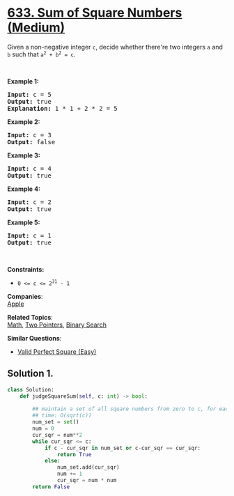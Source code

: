 # [633. Sum of Square Numbers (Medium)](https://leetcode.com/problems/sum-of-square-numbers/)

<p>Given a non-negative integer <code>c</code>, decide whether there're two integers <code>a</code> and <code>b</code> such that <code>a<sup>2</sup> + b<sup>2</sup> = c</code>.</p>

<p>&nbsp;</p>
<p><strong>Example 1:</strong></p>

<pre><strong>Input:</strong> c = 5
<strong>Output:</strong> true
<strong>Explanation:</strong> 1 * 1 + 2 * 2 = 5
</pre>

<p><strong>Example 2:</strong></p>

<pre><strong>Input:</strong> c = 3
<strong>Output:</strong> false
</pre>

<p><strong>Example 3:</strong></p>

<pre><strong>Input:</strong> c = 4
<strong>Output:</strong> true
</pre>

<p><strong>Example 4:</strong></p>

<pre><strong>Input:</strong> c = 2
<strong>Output:</strong> true
</pre>

<p><strong>Example 5:</strong></p>

<pre><strong>Input:</strong> c = 1
<strong>Output:</strong> true
</pre>

<p>&nbsp;</p>
<p><strong>Constraints:</strong></p>

<ul>
	<li><code>0 &lt;= c &lt;= 2<sup>31</sup> - 1</code></li>
</ul>


**Companies**:  
[Apple](https://leetcode.com/company/apple)

**Related Topics**:  
[Math](https://leetcode.com/tag/math/), [Two Pointers](https://leetcode.com/tag/two-pointers/), [Binary Search](https://leetcode.com/tag/binary-search/)

**Similar Questions**:
* [Valid Perfect Square (Easy)](https://leetcode.com/problems/valid-perfect-square/)

## Solution 1.

```py
class Solution:
    def judgeSquareSum(self, c: int) -> bool:
        
        ## maintain a set of all square numbers from zero to c, for each num, check if c-num in the same set
        ## time: O(sqrt(c))
        num_set = set()
        num = 0
        cur_sqr = num**2
        while cur_sqr <= c:
            if c - cur_sqr in num_set or c-cur_sqr == cur_sqr:
                return True
            else:
                num_set.add(cur_sqr)
                num += 1
                cur_sqr = num * num
        return False
```